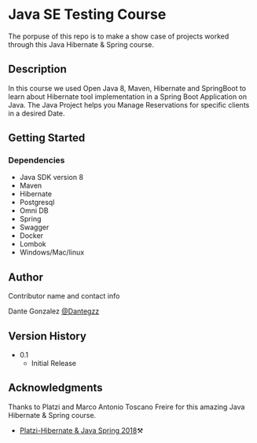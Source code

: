 # Java SE Testing Course

The porpuse of this repo is to make a show case of projects worked through this Java Hibernate & Spring course.

## Description

In this course we used Open Java 8, Maven, Hibernate and SpringBoot to learn about Hibernate tool implementation in a Spring Boot Application on Java.
The Java Project helps you Manage Reservations for specific clients in a desired Date.

## Getting Started

### Dependencies

* Java SDK version 8
* Maven
* Hibernate
* Postgresql
* Omni DB
* Spring
* Swagger
* Docker
* Lombok
* Windows/Mac/linux

## Author

Contributor name and contact info

Dante Gonzalez
[@Dantegzz](https://github.com/Dantegzz)

## Version History

* 0.1
    * Initial Release


## Acknowledgments

Thanks to Platzi and Marco Antonio Toscano Freire for this amazing Java Hibernate & Spring course.
* [Platzi-Hibernate & Java Spring 2018](https://platzi.com/clases/jee/)⚒

